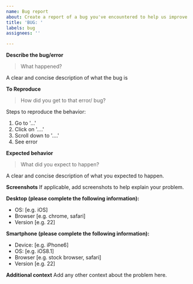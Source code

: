 ```yaml
---
name: Bug report
about: Create a report of a bug you've encountered to help us improve
title: 'BUG: '
labels: bug
assignees: ''

---
```


**Describe the bug/error**
> What happened?

A clear and concise description of what the bug is

**To Reproduce**
> How did you get to that error/ bug?

Steps to reproduce the behavior:
1. Go to '...'
2. Click on '....'
3. Scroll down to '....'
4. See error

**Expected behavior**
> What did you expect to happen?

A clear and concise description of what you expected to happen.

**Screenshots**
If applicable, add screenshots to help explain your problem.

**Desktop (please complete the following information):**
 - OS: [e.g. iOS]
 - Browser [e.g. chrome, safari]
 - Version [e.g. 22]

**Smartphone (please complete the following information):**
 - Device: [e.g. iPhone6]
 - OS: [e.g. iOS8.1]
 - Browser [e.g. stock browser, safari]
 - Version [e.g. 22]

**Additional context**
Add any other context about the problem here.
